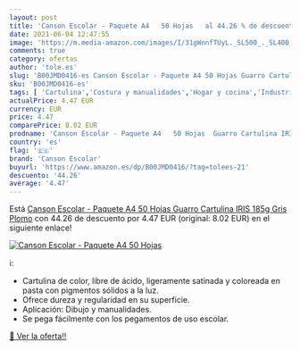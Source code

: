 ```yaml
---
layout: post
title: 'Canson Escolar - Paquete A4   50 Hojas   al 44.26 % de descuento'
date: 2021-06-04 12:47:55
image: 'https://m.media-amazon.com/images/I/31gWnnfTUyL._SL500_._SL400_.jpg'
comments: true
category: ofertas
author: 'tole.es'
slug: 'B00JMD0416-es Canson Escolar - Paquete A4 50 Hojas Guarro Cartulina IRIS...'
sku: 'B00JMD0416-es'
tags: [ 'Cartulina','Costura y manualidades','Hogar y cocina','Industria, empresas y ciencia','Materiales para educación profesional','Papel','Papel y manualidades con papel','canson escolar','escolar', ]
actualPrice: 4.47 EUR
currency: EUR
price: 4.47
comparePrice: 8.02 EUR
prodname: 'Canson Escolar - Paquete A4   50 Hojas  Guarro Cartulina IRIS 185g Gris Plomo'
country: 'es'
flag: '🇪🇸'
brand: 'Canson Escolar'
buyurl: 'https://www.amazon.es/dp/B00JMD0416/?tag=tolees-21'
descuento: '44.26'
average: '4.47'
---
```


Está [Canson Escolar - Paquete A4   50 Hojas  Guarro Cartulina IRIS 185g Gris Plomo](https://www.amazon.es/dp/B00JMD0416/?tag=tolees-21) con 44.26 de descuento por 4.47 EUR (original: 8.02 EUR) en el siguiente enlace!

[![Canson Escolar - Paquete A4   50 Hojas  ](https://m.media-amazon.com/images/I/31gWnnfTUyL._SL500_._SL400_.jpg)](https://www.amazon.es/dp/B00JMD0416/?tag=tolees-21)

ℹ️:

- Cartulina de color, libre de ácido, ligeramente satinada y coloreada en pasta con pigmentos sólidos a la luz.
- Ofrece dureza y regularidad en su superficie.
- Aplicación: Dibujo y manualidades.
- Se pega fácilmente con los pegamentos de uso escolar.

[🛒 Ver la oferta!!](https://www.amazon.es/dp/B00JMD0416/?tag=tolees-21)
